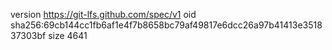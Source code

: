 version https://git-lfs.github.com/spec/v1
oid sha256:69cb144cc1fb6af1e4f7b8658bc79af49817e6dcc26a97b41413e351837303bf
size 4641
